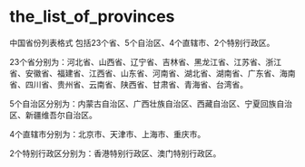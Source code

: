 # the_list_of_provinces
中国省份列表格式
包括23个省、5个自治区、4个直辖市、2个特别行政区。

23个省分别为：河北省、山西省、辽宁省、吉林省、黑龙江省、江苏省、浙江省、安徽省、福建省、江西省、山东省、河南省、湖北省、湖南省、广东省、海南省、四川省、贵州省、云南省、陕西省、甘肃省、青海省、台湾省。

5个自治区分别为：内蒙古自治区、广西壮族自治区、西藏自治区、宁夏回族自治区、新疆维吾尔自治区。

4个直辖市分别为：北京市、天津市、上海市、重庆市。

2个特别行政区分别为：香港特别行政区、澳门特别行政区。
